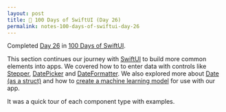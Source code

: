 ```yaml
---
layout: post
title: 📔 100 Days of SwiftUI (Day 26)
permalink: notes-100-days-of-swiftui-day-26
---
```


Completed [Day 26](https://www.hackingwithswift.com/100/swiftui/26) in [100 Days of SwiftUI](https://www.hackingwithswift.com/100/swiftui).

This section continues our journey with [SwiftUI](https://developer.apple.com/documentation/swiftui) to build more common elements into apps. We covered how to to enter data with controls like [Stepper](https://developer.apple.com/documentation/swiftui/stepper), [DatePicker](https://developer.apple.com/documentation/swiftui/datepicker) and [DateFormatter](https://developer.apple.com/documentation/swiftui/gradient). We also explored more about [Date (as a struct)](https://developer.apple.com/documentation/foundation/date) and how to [create a machine learning model](https://developer.apple.com/documentation/createml) for use with our app.

It was a quick tour of each component type with examples.
